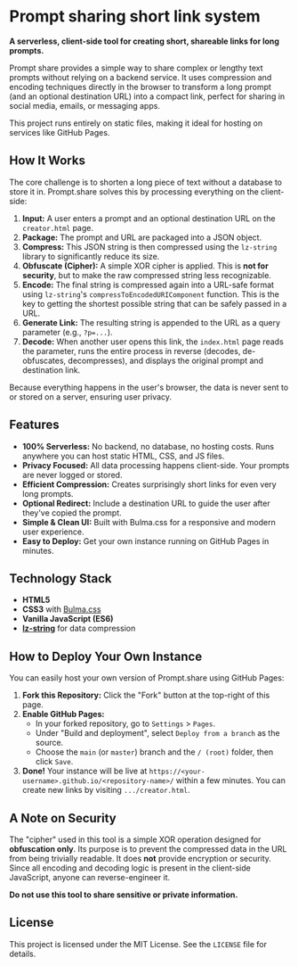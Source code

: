 # Prompt sharing short link system

**A serverless, client-side tool for creating short, shareable links for long prompts.**

Prompt share provides a simple way to share complex or lengthy text prompts without relying on a backend service. It uses compression and encoding techniques directly in the browser to transform a long prompt (and an optional destination URL) into a compact link, perfect for sharing in social media, emails, or messaging apps.

This project runs entirely on static files, making it ideal for hosting on services like GitHub Pages.

## How It Works

The core challenge is to shorten a long piece of text without a database to store it in. Prompt.share solves this by processing everything on the client-side:

1.  **Input:** A user enters a prompt and an optional destination URL on the `creator.html` page.
2.  **Package:** The prompt and URL are packaged into a JSON object.
3.  **Compress:** This JSON string is then compressed using the `lz-string` library to significantly reduce its size.
4.  **Obfuscate (Cipher):** A simple XOR cipher is applied. This is **not for security**, but to make the raw compressed string less recognizable.
5.  **Encode:** The final string is compressed again into a URL-safe format using `lz-string`'s `compressToEncodedURIComponent` function. This is the key to getting the shortest possible string that can be safely passed in a URL.
6.  **Generate Link:** The resulting string is appended to the URL as a query parameter (e.g., `?p=...`).
7.  **Decode:** When another user opens this link, the `index.html` page reads the parameter, runs the entire process in reverse (decodes, de-obfuscates, decompresses), and displays the original prompt and destination link.

Because everything happens in the user's browser, the data is never sent to or stored on a server, ensuring user privacy.

## Features

-   **100% Serverless:** No backend, no database, no hosting costs. Runs anywhere you can host static HTML, CSS, and JS files.
-   **Privacy Focused:** All data processing happens client-side. Your prompts are never logged or stored.
-   **Efficient Compression:** Creates surprisingly short links for even very long prompts.
-   **Optional Redirect:** Include a destination URL to guide the user after they've copied the prompt.
-   **Simple & Clean UI:** Built with Bulma.css for a responsive and modern user experience.
-   **Easy to Deploy:** Get your own instance running on GitHub Pages in minutes.

## Technology Stack

-   **HTML5**
-   **CSS3** with [Bulma.css](https://bulma.io/)
-   **Vanilla JavaScript (ES6)**
-   [**lz-string**](https://github.com/pieroxy/lz-string) for data compression

## How to Deploy Your Own Instance

You can easily host your own version of Prompt.share using GitHub Pages:

1.  **Fork this Repository:** Click the "Fork" button at the top-right of this page.
2.  **Enable GitHub Pages:**
    -   In your forked repository, go to `Settings` > `Pages`.
    -   Under "Build and deployment", select `Deploy from a branch` as the source.
    -   Choose the `main` (or `master`) branch and the `/ (root)` folder, then click `Save`.
3.  **Done!** Your instance will be live at `https://<your-username>.github.io/<repository-name>/` within a few minutes. You can create new links by visiting `.../creator.html`.

## A Note on Security

The "cipher" used in this tool is a simple XOR operation designed for **obfuscation only**. Its purpose is to prevent the compressed data in the URL from being trivially readable. It does **not** provide encryption or security. Since all encoding and decoding logic is present in the client-side JavaScript, anyone can reverse-engineer it.

**Do not use this tool to share sensitive or private information.**

## License

This project is licensed under the MIT License. See the `LICENSE` file for details.
